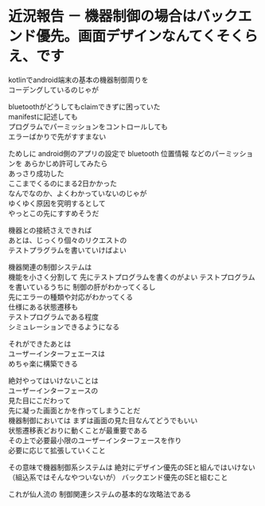 # 近況報告 － 機器制御の場合はバックエンド優先。画面デザインなんてくそくらえ、です

kotlinでandroid端末の基本の機器制御周りを  
コーデングしているのじゃが  

bluetoothがどうしてもclaimできずに困っていた  
manifestに記述しても  
プログラムでパーミッションをコントロールしても  
エラーばかりで先がすすまない  

ためしに
android側のアプリの設定で
bluetooth
位置情報
などのパーミッションを
あらかじめ許可してみたら  
あっさり成功した  
ここまでくるのにまる2日かかった  
なんでなのか、よくわかっていないのじゃが  
ゆくゆく原因を究明するとして  
やっとこの先にすすめそうだ  

機器との接続さえできれば  
あとは、じっくり個々のリクエストの  
テストプラグラムを書いていけばよい  

機器関連の制御システムは  
機能を小さく分割して
先にテストプログラムを書くのがよい
テストプログラムを書いているうちに
制御の肝がわかってくるし  
先にエラーの種類や対応がわかってくる  
仕様にある状態遷移も  
テストプログラムである程度  
シミュレーションできるようになる  

それができたあとは  
ユーザーインターフェエースは  
めちゃ楽に構築できる  

絶対やってはいけないことは  
ユーザーインターフェースの  
見た目にこだわって  
先に凝った画面とかを作ってしまうことだ  
機器制御においては
まずは画面の見た目なんてどうでもいい  
状態遷移表どおりに動くことが最重要である  
その上で必要最小限のユーザーインターフェースを作り  
必要に応じて拡張していくこと  

その意味で機器制御系システムは
絶対にデザイン優先のSEと組んではいけない  
（組込系ではそんなやついないが）
バックエンド優先のSEと組むこと

これが仙人流の
制御関連システムの基本的な攻略法である  

